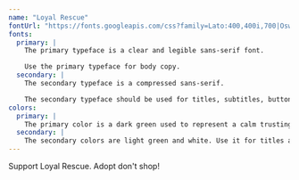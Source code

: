 ```yaml
---
name: "Loyal Rescue"
fontUrl: "https://fonts.googleapis.com/css?family=Lato:400,400i,700|Oswald:300,500"
fonts:
  primary: |
    The primary typeface is a clear and legible sans-serif font.

    Use the primary typeface for body copy.   
  secondary: |
    The secondary typeface is a compressed sans-serif.

    The secondary typeface should be used for titles, subtitles, buttons and emphasis.
colors:
  primary: |
    The primary color is a dark green used to represent a calm trusting and loyal feeling. It is used for body copy and buttons
  secondary: |
    The secondary colors are light green and white. Use it for titles and buttons.
---
```


Support Loyal Rescue. Adopt don't shop!
